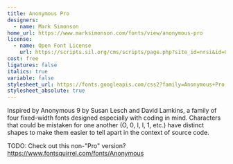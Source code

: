 ```yaml
---
title: Anonymous Pro
designers:
  - name: Mark Simonson
home_url: https://www.marksimonson.com/fonts/view/anonymous-pro
license:
  - name: Open Font License
    url: https://scripts.sil.org/cms/scripts/page.php?site_id=nrsi&id=OFL
cost: free
ligatures: false
italics: true
variable: false
stylesheet_url: https://fonts.googleapis.com/css2?family=Anonymous+Pro:ital@0;1&display=swap
stylesheet_absolute: true
---
```


Inspired by Anonymous 9 by Susan Lesch and David Lamkins, a family of four fixed-width fonts designed especially with coding in mind. Characters that could be mistaken for one another (O, 0, I, l, 1, etc.) have distinct shapes to make them easier to tell apart in the context of source code.

TODO: Check out this non-"Pro" version? https://www.fontsquirrel.com/fonts/Anonymous
